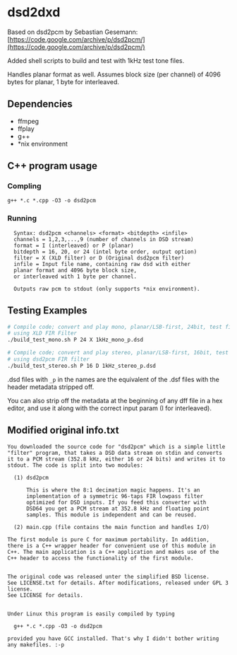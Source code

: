 # dsd2dxd

Based on dsd2pcm by Sebastian Gesemann: [https://code.google.com/archive/p/dsd2pcm/](https://code.google.com/archive/p/dsd2pcm/)

Added shell scripts to build and test with 1kHz test tone files.

Handles planar format as well. Assumes block size (per channel) of 4096 bytes for planar, 1 byte for interleaved.

## Dependencies
- ffmpeg
- ffplay
- g++
- *nix environment

## C++ program usage
### Compling
`g++ *.c *.cpp -O3 -o dsd2pcm`
### Running
```
  Syntax: dsd2pcm <channels> <format> <bitdepth> <infile>
  channels = 1,2,3,...,9 (number of channels in DSD stream)
  format = I (interleaved) or P (planar)
  bitdepth = 16, 20, or 24 (intel byte order, output option)
  filter = X (XLD filter) or D (Original dsd2pcm filter)
  infile = Input file name, containing raw dsd with either 
  planar format and 4096 byte block size,
  or interleaved with 1 byte per channel.

  Outputs raw pcm to stdout (only supports *nix environment).
```

## Testing Examples
```bash
# Compile code; convert and play mono, planar/LSB-first, 24bit, test file,
# using XLD FIR Filter
./build_test_mono.sh P 24 X 1kHz_mono_p.dsd

# Compile code; convert and play stereo, planar/LSB-first, 16bit, test file,
# using dsd2pcm FIR filter
./build_test_stereo.sh P 16 D 1kHz_stereo_p.dsd
```

.dsd files with `_p` in the names are the equivalent of the .dsf files with the header metadata stripped off.

You can also strip off the metadata at the beginning of any dff file in a hex editor, and use it along with the correct input param (I for interleaved).

## Modified original info.txt
```
You downloaded the source code for "dsd2pcm" which is a simple little
"filter" program, that takes a DSD data stream on stdin and converts
it to a PCM stream (352.8 kHz, either 16 or 24 bits) and writes it to
stdout. The code is split into two modules:

  (1) dsd2pcm

      This is where the 8:1 decimation magic happens. It's an
      implementation of a symmetric 96-taps FIR lowpass filter
      optimized for DSD inputs. If you feed this converter with
      DSD64 you get a PCM stream at 352.8 kHz and floating point
      samples. This module is independent and can be reused. 

  (2) main.cpp (file contains the main function and handles I/O)

The first module is pure C for maximum portability. In addition,
there is a C++ wrapper header for convenient use of this module in
C++. The main application is a C++ application and makes use of the
C++ header to access the functionality of the first module.


The original code was released unter the simplified BSD license.
See LICENSE.txt for details. After modifications, released under GPL 3 license.
See LICENSE for details.


Under Linux this program is easily compiled by typing

  g++ *.c *.cpp -O3 -o dsd2pcm

provided you have GCC installed. That's why I didn't bother writing
any makefiles. :-p
```
